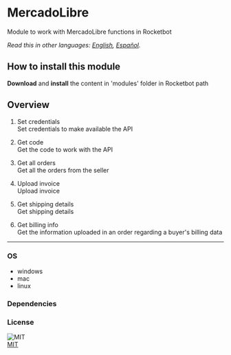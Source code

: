 # MercadoLibre
  
Module to work with MercadoLibre functions in Rocketbot  

*Read this in other languages: [English](README.md), [Español](README.es.md).*

## How to install this module
  
__Download__ and __install__ the content in 'modules' folder in Rocketbot path  



## Overview


1. Set credentials  
Set credentials to make available the API

2. Get code  
Get the code to work with the API

3. Get all orders  
Get all the orders from the seller

4. Upload invoice  
Upload invoice

5. Get shipping details  
Get shipping details

6. Get billing info  
Get the information uploaded in an order regarding a buyer's billing data  




----
### OS

- windows
- mac
- linux

### Dependencies

### License
  
![MIT](https://camo.githubusercontent.com/107590fac8cbd65071396bb4d04040f76cde5bde/687474703a2f2f696d672e736869656c64732e696f2f3a6c6963656e73652d6d69742d626c75652e7376673f7374796c653d666c61742d737175617265)  
[MIT](http://opensource.org/licenses/mit-license.ph)